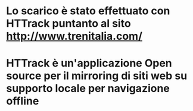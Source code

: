 # Lo scarico è stato effettuato con HTTrack puntanto al sito http://www.trenitalia.com/ 

# HTTrack è un'applicazione Open source per il mirroring di siti web su supporto locale per navigazione offline
